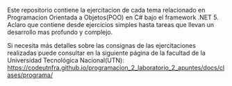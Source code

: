 Este repositorio contiene la ejercitacion de cada tema relacionado en Programacion Orientada a Objetos(POO) en C# bajo el framework .NET 5. Aclaro que contiene desde ejercicios simples hasta tareas que llevan un desarrollo mas profundo y complejo. 

Si necesita más detalles sobre las consignas de las ejercitaciones realizadas puede consultar en la siguiente página de la facultad de la Universidad Tecnológica Nacional(UTN): https://codeutnfra.github.io/programacion_2_laboratorio_2_apuntes/docs/clases/programa/

